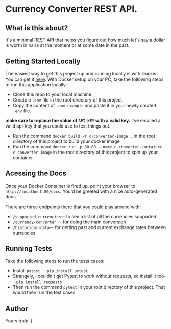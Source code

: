 <h1>
	Currency Converter REST API.
</h1>

## What is this about?
It's a minimal REST API that helps you figure out how much  let's say a dollar is worth in naira at the moment or at some date in the past.

## Getting Started Locally
The easiest way to get this project up and running locally is with Docker. You can get it [here](https://www.docker.com/products/docker-desktop/). With Docker setup on your PC, take the following steps to run this application locally:
- Clone this repo to your local machine
- Create a `.env` file in the root directory of this project.
- Copy the content of `.env-example` and paste it in your newly created `.env` file.

**make sure to replace the value of `API_KEY` with a valid key.** I've emailed a valid api-key that you could use to test things out.

- Run the command `docker build -t c-converter-image .` in the root directory of this project to build your docker image
- Run the command `docker run -p 80:80 --name c-converter-container c-converter-image` in the root directory of this project to spin up your container

## Acessing the Docs
Once your Docker Container is fired up, point your browser to `http://localhost:80/docs`.
You'd be greeted with a nice auto-generated docs. 

There are three endpoints there that you could play around with:
- `/supported-currencies`-- to see a list of all the currencies supported
- `/currency-converter` -- for doing the main conversion
- `/historical-data`-- for getting past and current exchange rates between currencies

## Running Tests
Take the following steps to run the tests cases:
- Install `pytest` -- `pip install pytest`
- Strangely, I couldn't get Pytest to work without requests, so install it too-- `pip install requests`
- Then run the command `pytest` in your root directory of this project. That would then run the test cases

## Author
Yours truly :)